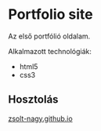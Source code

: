 # Portfolio site 

Az első portfólió oldalam.

Alkalmazott technológiák: 

- html5
- css3

## Hosztolás

[zsolt-nagy.github.io](https://zsolt-nagy.github.io)



